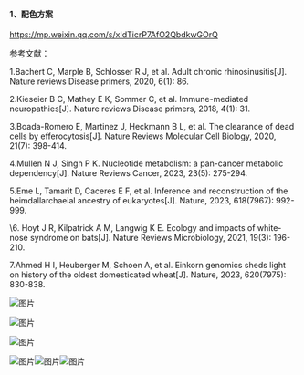 #### 1、配色方案

https://mp.weixin.qq.com/s/xIdTicrP7AfO2QbdkwGOrQ

参考文献：

1.Bachert C, Marple B, Schlosser R J, et al. Adult chronic rhinosinusitis[J]. Nature reviews Disease primers, 2020, 6(1): 86.

2.Kieseier B C, Mathey E K, Sommer C, et al. Immune-mediated neuropathies[J]. Nature reviews Disease primers, 2018, 4(1): 31.

3.Boada-Romero E, Martinez J, Heckmann B L, et al. The clearance of dead cells by efferocytosis[J]. Nature Reviews Molecular Cell Biology, 2020, 21(7): 398-414.

4.Mullen N J, Singh P K. Nucleotide metabolism: a pan-cancer metabolic dependency[J]. Nature Reviews Cancer, 2023, 23(5): 275-294.

5.Eme L, Tamarit D, Caceres E F, et al. Inference and reconstruction of the heimdallarchaeial ancestry of eukaryotes[J]. Nature, 2023, 618(7967): 992-999.

\6. Hoyt J R, Kilpatrick A M, Langwig K E. Ecology and impacts of white-nose syndrome on bats[J]. Nature Reviews Microbiology, 2021, 19(3): 196-210.

7.Ahmed H I, Heuberger M, Schoen A, et al. Einkorn genomics sheds light on history of the oldest domesticated wheat[J]. Nature, 2023, 620(7975): 830-838.

![图片](assets/640.png)

![图片](assets/640.webp)

![图片](assets/640-1716817769760.webp)

![图片](assets/640-1716817805406.webp)![图片](assets/640-1716817840180.webp)![图片](assets/640-1716817871723.webp)